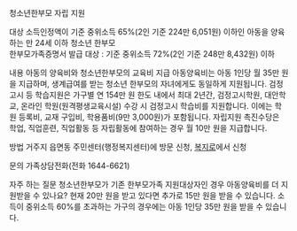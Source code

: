 청소년한부모 자립 지원

대상
소득인정액이 기준 중위소득 65%(2인 기준 224만 6,051원) 이하인 아동을 양육하는 만 24세 이하 청소년 한부모  
한부모가족증명서 발급 대상 : 기준 중위소득 72%(2인 기준 248만 8,432원) 이하

내용
아동의 양육비와 청소년한부모의 교육비 지급
아동양육비는 아동 1인당 월 35만 원을 지급하며, 생계급여를 받는 청소년 한부모의 자녀에게도 동일하게 지원됩니다.
검정고시 등 학습지원은 가구별 연 154만 원 한도 내에서 최대 2년간, 검정고시학원, 대안학교, 온라인 학원(원격평생교육시설) 수강 시 검정고시 학습비를 지원합니다. 이에는 학원 등록비, 교재 구입비, 학용품비(9만 3,000원)가 포함됩니다.
자립지원 촉진수당은 학업, 직업훈련, 직업활동 등 자립활동에 참여하는 경우 월 10만 원을 지급합니다.

방법
거주지 읍면동 주민센터(행정복지센터)에 방문 신청,
[복지로](www.bokjiro.go.kr)에서 신청

문의
가족상담전화(전화 1644-6621)

자주 하는 질문
청소년한부모가 기존 한부모가족 지원대상자인 경우 아동양육비를 더 지원받을 수 있나요? 현재 20만 원을 받고 있다면 추가로 15만 원을 받을 수 있습니다. 소득이 중위소득 60%를 초과하는 가구의 경우에는 아동 1인당 35만 원을 받을 수 있습니다.